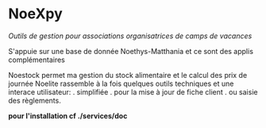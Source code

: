 # NoeXpy
_Outils de gestion pour associations organisatrices de camps de vacances_

S'appuie sur une base de donnée Noethys-Matthania et ce sont des applis complémentaires

Noestock permet ma gestion du stock alimentaire et le calcul des prix de journée
Noelite rassemble à la fois quelques outils techniques et une interace utilisateur:
. simplifiée
. pour la mise à jour de fiche client 
. ou saisie des règlements. 

**pour l'installation cf ./services/doc**